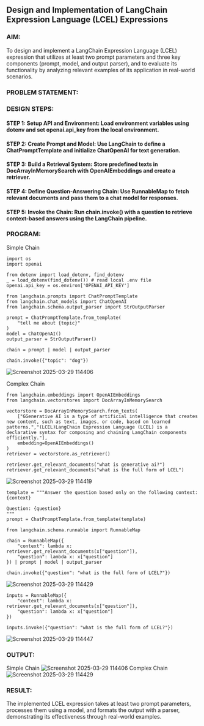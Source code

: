 ## Design and Implementation of LangChain Expression Language (LCEL) Expressions

### AIM:
To design and implement a LangChain Expression Language (LCEL) expression that utilizes at least two prompt parameters and three key components (prompt, model, and output parser), and to evaluate its functionality by analyzing relevant examples of its application in real-world scenarios.

### PROBLEM STATEMENT:

### DESIGN STEPS:

#### STEP 1: Setup API and Environment: Load environment variables using dotenv and set openai.api_key from the local environment.

#### STEP 2: Create Prompt and Model: Use LangChain to define a ChatPromptTemplate and initialize ChatOpenAI for text generation.

#### STEP 3: Build a Retrieval System: Store predefined texts in DocArrayInMemorySearch with OpenAIEmbeddings and create a retriever.

#### STEP 4: Define Question-Answering Chain: Use RunnableMap to fetch relevant documents and pass them to a chat model for responses.

#### STEP 5: Invoke the Chain: Run chain.invoke() with a question to retrieve context-based answers using the LangChain pipeline.

### PROGRAM:
Simple Chain
```
import os
import openai

from dotenv import load_dotenv, find_dotenv
_ = load_dotenv(find_dotenv()) # read local .env file
openai.api_key = os.environ['OPENAI_API_KEY']

from langchain.prompts import ChatPromptTemplate
from langchain.chat_models import ChatOpenAI
from langchain.schema.output_parser import StrOutputParser

prompt = ChatPromptTemplate.from_template(
    "tell me about {topic}"
)
model = ChatOpenAI()
output_parser = StrOutputParser()

chain = prompt | model | output_parser

chain.invoke({"topic": "dog"})
```
![Screenshot 2025-03-29 114406](https://github.com/user-attachments/assets/0fdbae6d-07a9-4146-b308-8f928fa83662)

Complex Chain
```
from langchain.embeddings import OpenAIEmbeddings
from langchain.vectorstores import DocArrayInMemorySearch   

vectorstore = DocArrayInMemorySearch.from_texts(
    ["GGenerative AI is a type of artificial intelligence that creates new content, such as text, images, or code, based on learned patterns.","(LCEL)LangChain Expression Language (LCEL) is a declarative syntax for composing and chaining LangChain components efficiently."],
    embedding=OpenAIEmbeddings()
)
retriever = vectorstore.as_retriever()

retriever.get_relevant_documents("what is generative ai?")
retriever.get_relevant_documents("what is the full form of LCEL")
```
![Screenshot 2025-03-29 114419](https://github.com/user-attachments/assets/5f9c1074-20e2-492d-9613-713c46c6118e)
```
template = """Answer the question based only on the following context:
{context}

Question: {question}
"""
prompt = ChatPromptTemplate.from_template(template)

from langchain.schema.runnable import RunnableMap

chain = RunnableMap({
    "context": lambda x: retriever.get_relevant_documents(x["question"]),
    "question": lambda x: x["question"]
}) | prompt | model | output_parser

chain.invoke({"question": "what is the full form of LCEL?"})
```
![Screenshot 2025-03-29 114429](https://github.com/user-attachments/assets/d07c72e2-f2bd-4159-ad9b-4ac50b7eb534)
```
inputs = RunnableMap({
    "context": lambda x: retriever.get_relevant_documents(x["question"]),
    "question": lambda x: x["question"]
})

inputs.invoke({"question": "what is the full form of LCEL?"})
```
![Screenshot 2025-03-29 114447](https://github.com/user-attachments/assets/196c2b65-bb39-477c-ae13-c15840da22fc)
### OUTPUT:
Simple Chain 
![Screenshot 2025-03-29 114406](https://github.com/user-attachments/assets/db46e873-7bbd-4f86-a677-a54044964fee)
Complex Chain
![Screenshot 2025-03-29 114429](https://github.com/user-attachments/assets/b6ddf47a-cffe-419d-84df-545bdb403874)

### RESULT:
The implemented LCEL expression takes at least two prompt parameters, processes them using a model, and formats the output with a parser, demonstrating its effectiveness through real-world examples.
